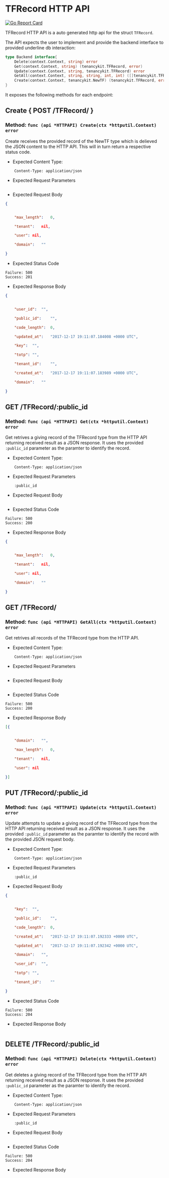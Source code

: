 TFRecord HTTP API 
===============================

[![Go Report Card](https://goreportcard.com/badge/github.com/gokit/tenancykit/api/tfrecordapi)](https://goreportcard.com/report/github.com/gokit/tenancykit/api/tfrecordapi)

TFRecord HTTP API is a auto generated http api for the struct `TFRecord`.

The API expects the user to implement and provide the backend interface to provided underline db interaction:

```go
type Backend interface{
    Delete(context.Context, string) error
    Get(context.Context, string) (tenancykit.TFRecord, error)
    Update(context.Context, string, tenancykit.TFRecord) error
    GetAll(context.Context, string, string, int, int) ([]tenancykit.TFRecord, int, error)
    Create(context.Context, tenancykit.NewTF) (tenancykit.TFRecord, error)
}
```

It exposes the following methods for each endpoint:

## Create { POST /TFRecord/ }
### Method: `func (api *HTTPAPI) Create(ctx *httputil.Context) error`

Create receives the provided record of the NewTF type which is delieved the 
JSON content to the HTTP API. This will in turn return a respective status code.

- Expected Content Type: 

```http
    Content-Type: application/json
```

- Expected Request Parameters

```
```

- Expected Request Body

```json
{


    "max_length":	0,

    "tenant":	nil,

    "user":	nil,

    "domain":	""

}
```

- Expected Status Code

```
Failure: 500
Success: 201
```

- Expected Response Body

```json
{


    "user_id":	"",

    "public_id":	"",

    "code_length":	0,

    "updated_at":	"2017-12-17 19:11:07.184008 +0000 UTC",

    "key":	"",

    "totp":	"",

    "tenant_id":	"",

    "created_at":	"2017-12-17 19:11:07.183989 +0000 UTC",

    "domain":	""

}
```

## GET /TFRecord/:public_id
### Method: `func (api *HTTPAPI) Get(ctx *httputil.Context) error`

Get retrives a giving record of the TFRecord type from the HTTP API returning received result as a JSON
response. It uses the provided `:public_id` parameter as the paramter to identify the record.

- Expected Content Type: 

```http
    Content-Type: application/json
```

- Expected Request Parameters

```
    :public_id
```

- Expected Request Body

```json
```

- Expected Status Code

```
Failure: 500
Success: 200
```

- Expected Response Body

```json
{


    "max_length":	0,

    "tenant":	nil,

    "user":	nil,

    "domain":	""

}
```

## GET /TFRecord/
### Method: `func (api *HTTPAPI) GetAll(ctx *httputil.Context) error`

Get retrives all records of the TFRecord type from the HTTP API.

- Expected Content Type: 

```http
    Content-Type: application/json
```

- Expected Request Parameters

```
```

- Expected Request Body

```json
```

- Expected Status Code

```
Failure: 500
Success: 200
```

- Expected Response Body

```json
[{


    "domain":	"",

    "max_length":	0,

    "tenant":	nil,

    "user":	nil

}]
```

## PUT /TFRecord/:public_id
### Method: `func (api *HTTPAPI) Update(ctx *httputil.Context) error`

Update attempts to update a giving record of the TFRecord type from the HTTP API returning received result as a JSON
response. It uses the provided `:public_id` parameter as the paramter to identify the record with the provided JSON request body.

- Expected Content Type: 

```http
    Content-Type: application/json
```

- Expected Request Parameters

```
    :public_id
```

- Expected Request Body

```json
{


    "key":	"",

    "public_id":	"",

    "code_length":	0,

    "created_at":	"2017-12-17 19:11:07.192333 +0000 UTC",

    "updated_at":	"2017-12-17 19:11:07.192342 +0000 UTC",

    "domain":	"",

    "user_id":	"",

    "totp":	"",

    "tenant_id":	""

}
```

- Expected Status Code

```
Failure: 500
Success: 204
```


- Expected Response Body

```json
```

## DELETE /TFRecord/:public_id
### Method: `func (api *HTTPAPI) Delete(ctx *httputil.Context) error`

Get deletes a giving record of the TFRecord type from the HTTP API returning received result as a JSON
response. It uses the provided `:public_id` parameter as the paramter to identify the record.

- Expected Content Type: 

```http
    Content-Type: application/json
```

- Expected Request Parameters

```
    :public_id
```

- Expected Request Body

```json
```

- Expected Status Code

```
Failure: 500
Success: 204
```

- Expected Response Body

```json
```